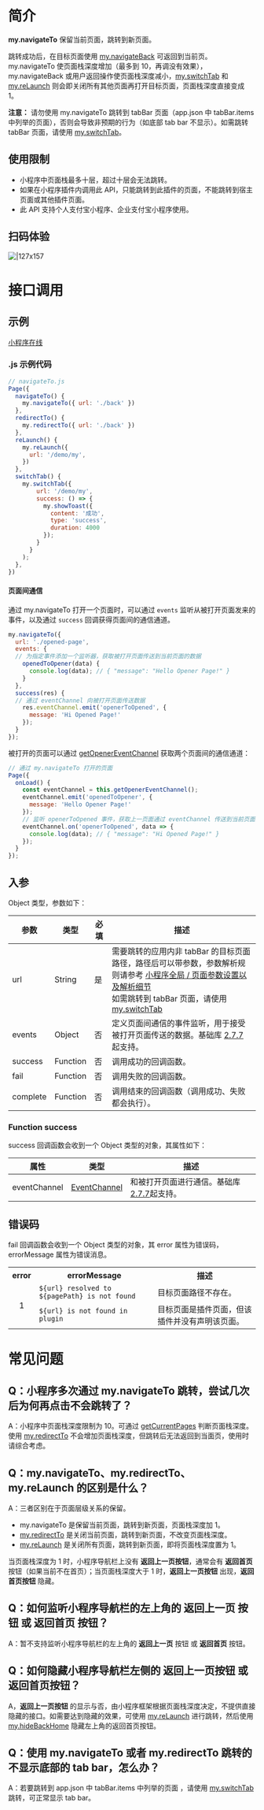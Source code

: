# 简介
**my.navigateTo** 保留当前页面，跳转到新页面。

跳转成功后，在目标页面使用 [my.navigateBack](https://opendocs.alipay.com/mini/api/kc5zbx) 可返回到当前页。my.navigateTo 使页面栈深度增加（最多到 10，再调没有效果），my.navigateBack 或用户返回操作使页面栈深度减小，[my.switchTab](https://opendocs.alipay.com/mini/api/ui-tabbar) 和 [my.reLaunch](https://opendocs.alipay.com/mini/api/hmn54z) 则会即关闭所有其他页面再打开目标页面，页面栈深度直接变成 1。

**注意：** 请勿使用 my.navigateTo 跳转到 tabBar 页面（app.json 中 tabBar.items 中列举的页面），否则会导致非预期的行为（如底部 tab bar 不显示）。如需跳转 tabBar 页面，请使用 [my.switchTab](https://opendocs.alipay.com/mini/api/ui-tabbar)。

## 使用限制

- 小程序中页面栈最多十层，超过十层会无法跳转。   
- 如果在小程序插件内调用此 API，只能跳转到此插件的页面，不能跳转到宿主页面或其他插件页面。
- 此 API 支持个人支付宝小程序、企业支付宝小程序使用。

## 扫码体验

![|127x157](https://gw.alipayobjects.com/zos/skylark-tools/public/files/dd2c5503ee803648fc67e316760d2fb4.jpeg#align=left&display=inline&height=157&margin=%5Bobject%20Object%5D&originHeight=157&originWidth=127&status=done&style=none&width=127)

# 接口调用

## 示例

[小程序在线](https://opendocs.alipay.com/openbox/mini/opendocs/navigator?view=preview&defaultPage=pages/index/index&defaultOpenedFiles=pages/index/index&theme=light)

### .js 示例代码
```javascript
// navigateTo.js
Page({
  navigateTo() {
    my.navigateTo({ url: './back' })
  },
  redirectTo() {
    my.redirectTo({ url: './back' })
  },
  reLaunch() {
    my.reLaunch({
      url: '/demo/my',
    })
  },
  switchTab() {
    my.switchTab({
        url: '/demo/my',
        success: () => {
          my.showToast({
            content: '成功',
            type: 'success',
            duration: 4000
          });
        }
      }
    );
  },
})
```
#### 页面间通信
通过 my.navigateTo 打开一个页面时，可以通过 `events` 监听从被打开页面发来的事件，以及通过 `success` 回调获得页面间的通信通道。
```javascript
my.navigateTo({ 
  url: './opened-page',
  events: {
  // 为指定事件添加一个监听器，获取被打开页面传送到当前页面的数据
    openedToOpener(data) {
      console.log(data); // { "message": "Hello Opener Page!" }
    }
  },
  success(res) {
  // 通过 eventChannel 向被打开页面传送数据
  	res.eventChannel.emit('openerToOpened', {
      message: 'Hi Opened Page!'
    });
  }
});
```
被打开的页面可以通过 [getOpenerEventChannel](https://opendocs.alipay.com/mini/framework/page-detail#Page.prototype.getOpenerEventChannel) 获取两个页面间的通信通道：
```javascript
// 通过 my.navigateTo 打开的页面
Page({
  onLoad() {
    const eventChannel = this.getOpenerEventChannel();
    eventChannel.emit('openedToOpener', {
      message: 'Hello Opener Page!'
    });
    // 监听 openerToOpened 事件，获取上一页面通过 eventChannel 传送到当前页面的数据
    eventChannel.on('openerToOpened', data => {
      console.log(data); // { "message": "Hi Opened Page!" }
    });
  }
});
```

## 入参
Object 类型，参数如下：

| **参数** | **类型** | **必填** | **描述** |
| --- | --- | --- | --- |
| url | String | 是 | 需要跳转的应用内非 tabBar 的目标页面路径，路径后可以带参数，参数解析规则请参考 [小程序全局 / 页面参数设置以及解析细节](https://opendocs.alipay.com/mini/03durs)<br>如需跳转到 tabBar 页面，请使用 [my.switchTab](https://opendocs.alipay.com/mini/api/ui-tabbar) |
| events | Object | 否 | 定义页面间通信的事件监听，用于接受被打开页面传送的数据。基础库 [2.7.7](https://opendocs.alipay.com/mini/framework/lib-upgrade-v2) 起支持。 |
| success | Function | 否 | 调用成功的回调函数。 |
| fail | Function | 否 | 调用失败的回调函数。 |
| complete | Function | 否 | 调用结束的回调函数（调用成功、失败都会执行）。 |

### Function success
success 回调函数会收到一个 Object 类型的对象，其属性如下：

| **属性** | **类型** | **描述** |
| --- | --- | --- |
| eventChannel | [EventChannel](https://opendocs.alipay.com/mini/api/eventchannel) | 和被打开页面进行通信。基础库 [2.7.7](https://opendocs.alipay.com/mini/framework/lib-upgrade-v2)起支持。 |


## 错误码
fail 回调函数会收到一个 Object 类型的对象，其 error 属性为错误码，errorMessage 属性为错误消息。

<table>
  <tr>
    <th>error</th>
    <th>errorMessage</th>
    <th>描述</th>
  </tr>
  <tr>
    <td rowspan="2" align="center" >1</td>
    <td><code>${url} resolved to ${pagePath} is not found</code></td>
    <td>目标页面路径不存在。</td>
  </tr>
  <tr>
    <td><code>${url} is not found in plugin</code></td>
    <td>目标页面是插件页面，但该插件并没有声明该页面。</td>
  </tr>
</table>

# 常见问题

## Q：小程序多次通过 my.navigateTo 跳转，尝试几次后为何再点击不会跳转了？
A：小程序中页面栈深度限制为 10。可通过 [getCurrentPages](https://opendocs.alipay.com/mini/framework/getcurrentpages) 判断页面栈深度。使用 [my.redirectTo](https://opendocs.alipay.com/mini/api/fh18ky) 不会增加页面栈深度，但跳转后无法返回到当面页，使用时请综合考虑。

## Q：my.navigateTo、my.redirectTo、my.reLaunch 的区别是什么？
A：三者区别在于页面层级关系的保留。   

- my.navigateTo 是保留当前页面，跳转到新页面，页面栈深度加 1。
- [my.redirectTo](https://opendocs.alipay.com/mini/api/fh18ky) 是关闭当前页面，跳转到新页面，不改变页面栈深度。
- [my.reLaunch](https://opendocs.alipay.com/mini/api/hmn54z) 是关闭所有页面，跳转到新页面，即将页面栈深度置为 1。

当页面栈深度为 1 时，小程序导航栏上没有 **返回上一页按钮**，通常会有 **返回首页** 按钮（如果当前不在首页）；当页面栈深度大于 1 时，**返回上一页按钮** 出现，**返回首页按钮** 隐藏。

## Q：如何监听小程序导航栏的左上角的 返回上一页 按钮 或 返回首页 按钮？
A：暂不支持监听小程序导航栏的左上角的 **返回上一页** 按钮 或 **返回首页** 按钮。

## Q：如何隐藏小程序导航栏左侧的 返回上一页按钮 或 返回首页按钮？
A，**返回上一页按钮** 的显示与否，由小程序框架根据页面栈深度决定，不提供直接隐藏的接口。如需要达到隐藏的效果，可使用 [my.reLaunch](https://opendocs.alipay.com/mini/api/hmn54z) 进行跳转，然后使用 [my.hideBackHome](https://opendocs.alipay.com/mini/api/ui-navigate) 隐藏左上角的返回首页按钮。

## Q：使用 my.navigateTo 或者 my.redirectTo 跳转的不显示底部的 tab bar，怎么办？
A：若要跳转到 app.json 中 tabBar.items 中列举的页面 ，请使用 [my.switchTab](https://opendocs.alipay.com/mini/api/ui-tabbar) 跳转，可正常显示 tab bar。
